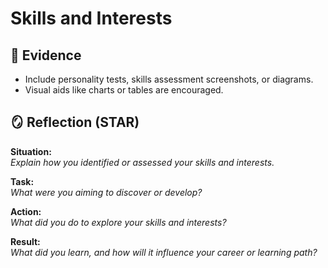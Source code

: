 # Skills and Interests

## 📁 Evidence
- Include personality tests, skills assessment screenshots, or diagrams.
- Visual aids like charts or tables are encouraged.

## 🪞 Reflection (STAR)

**Situation:**  
_Explain how you identified or assessed your skills and interests._

**Task:**  
_What were you aiming to discover or develop?_

**Action:**  
_What did you do to explore your skills and interests?_

**Result:**  
_What did you learn, and how will it influence your career or learning path?_
